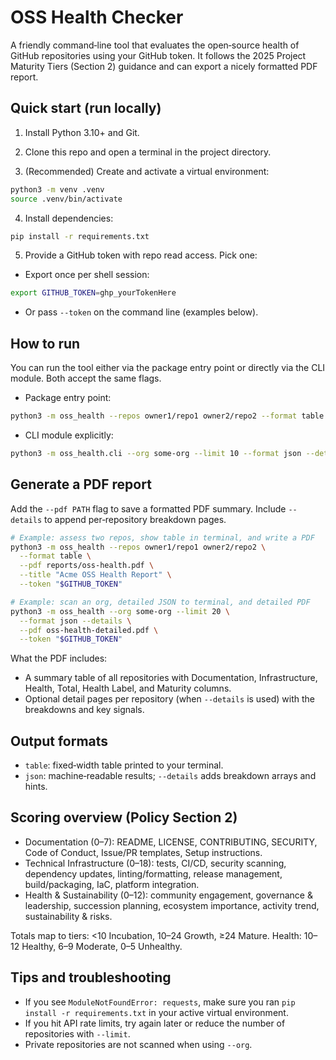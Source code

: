 # OSS Health Checker

A friendly command‑line tool that evaluates the open‑source health of GitHub repositories using your GitHub token. It follows the 2025 Project Maturity Tiers (Section 2) guidance and can export a nicely formatted PDF report.

## Quick start (run locally)

1) Install Python 3.10+ and Git.

2) Clone this repo and open a terminal in the project directory.

3) (Recommended) Create and activate a virtual environment:

```bash
python3 -m venv .venv
source .venv/bin/activate
```

4) Install dependencies:

```bash
pip install -r requirements.txt
```

5) Provide a GitHub token with repo read access. Pick one:

- Export once per shell session:

```bash
export GITHUB_TOKEN=ghp_yourTokenHere
```

- Or pass `--token` on the command line (examples below).

## How to run

You can run the tool either via the package entry point or directly via the CLI module. Both accept the same flags.

- Package entry point:

```bash
python3 -m oss_health --repos owner1/repo1 owner2/repo2 --format table
```

- CLI module explicitly:

```bash
python3 -m oss_health.cli --org some-org --limit 10 --format json --details
```

## Generate a PDF report

Add the `--pdf PATH` flag to save a formatted PDF summary. Include `--details` to append per‑repository breakdown pages.

```bash
# Example: assess two repos, show table in terminal, and write a PDF
python3 -m oss_health --repos owner1/repo1 owner2/repo2 \
  --format table \
  --pdf reports/oss-health.pdf \
  --title "Acme OSS Health Report" \
  --token "$GITHUB_TOKEN"

# Example: scan an org, detailed JSON to terminal, and detailed PDF
python3 -m oss_health --org some-org --limit 20 \
  --format json --details \
  --pdf oss-health-detailed.pdf \
  --token "$GITHUB_TOKEN"
```

What the PDF includes:

- A summary table of all repositories with Documentation, Infrastructure, Health, Total, Health Label, and Maturity columns.
- Optional detail pages per repository (when `--details` is used) with the breakdowns and key signals.

## Output formats

- `table`: fixed‑width table printed to your terminal.
- `json`: machine‑readable results; `--details` adds breakdown arrays and hints.

## Scoring overview (Policy Section 2)

- Documentation (0–7): README, LICENSE, CONTRIBUTING, SECURITY, Code of Conduct, Issue/PR templates, Setup instructions.
- Technical Infrastructure (0–18): tests, CI/CD, security scanning, dependency updates, linting/formatting, release management, build/packaging, IaC, platform integration.
- Health & Sustainability (0–12): community engagement, governance & leadership, succession planning, ecosystem importance, activity trend, sustainability & risks.

Totals map to tiers: <10 Incubation, 10–24 Growth, ≥24 Mature. Health: 10–12 Healthy, 6–9 Moderate, 0–5 Unhealthy.

## Tips and troubleshooting

- If you see `ModuleNotFoundError: requests`, make sure you ran `pip install -r requirements.txt` in your active virtual environment.
- If you hit API rate limits, try again later or reduce the number of repositories with `--limit`.
- Private repositories are not scanned when using `--org`.
